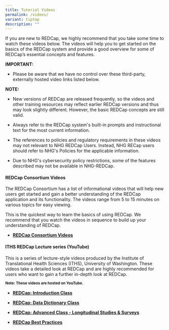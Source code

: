 ```yaml
---
title: Tutorial Videos
permalink: /videos/
variant: tiptap
description: ""
---
```

<p>If you are new to REDCap, we highly recommend that you take some time
to watch these videos below. The videos will help you to get started on
the basics of the REDCap system and provide a good overview for some of
REDCap’s essential concepts and features.</p>
<p><strong>IMPORTANT: </strong>
</p>
<ul data-tight="true" class="tight">
<li>
<p>Please be aware that we have no control over these third-party, externally
hosted video links listed below.
<br>
</p>
</li>
</ul>
<p><strong>NOTE:</strong>
</p>
<ul data-tight="true" class="tight">
<li>
<p>New versions of REDCap are released frequently, so the videos and other
training resources may reflect earlier REDCap versions and thus may look
slightly different. However, the basic REDCap concepts are still valid.</p>
</li>
<li>
<p>Always refer to the REDCap system's built-in prompts and instructional
text for the most current information.</p>
</li>
<li>
<p>The references to policies and regulatory requirements in these videos
may not relevant to NHG REDCap Users. Instead, NHG RECap users should refer
to NHG's Policies for the applicable information.</p>
</li>
<li>
<p>Due to NHG's cybersecurity policy restrictions, some of the features described
may not be available in NHG-REDCap.</p>
</li>
</ul>
<p></p>
<h4><strong>REDCap Consortium Videos</strong></h4>
<p>The REDCap Consortium has a list of informational videos that will help
new users get started and gain a better understanding of the REDCap application
and its functionality. The videos range from 5 to 15 minutes on various
topics for easy viewing.</p>
<p>This is the quickest way to learn the basics of using REDCap. We recommend
that you watch the videos in sequence to build up your understanding of
REDCap.&nbsp;</p>
<ul data-tight="true" class="tight">
<li>
<p><strong><a href="https://projectredcap.org/resources/videos/" rel="noopener noreferrer nofollow" target="_blank"><u>REDCap Consortium&nbsp;Videos</u></a></strong>
</p>
</li>
</ul>
<p></p>
<h4><strong>ITHS REDCap Lecture series (YouTube)</strong></h4>
<p>This is a series of lecture-style videos produced by the Institute of
Translational Health Sciences (ITHS), University of Washington. These videos
take a detailed look at REDCap and are highly recommended for users who
want to gain a further in-depth look at REDCap.</p>
<p><strong><sup>Note: These videos are hosted on YouTube.</sup></strong>
</p>
<ul data-tight="true" class="tight">
<li>
<p><strong><a href="https://www.youtube.com/watch?v=c2JSSkKNQf8" rel="noopener noreferrer nofollow" target="_blank"><u>REDCap: Introduction Class</u></a></strong>
</p>
</li>
<li>
<p><strong><a href="https://www.youtube.com/watch?v=N-NmGVuX0UE" rel="noopener noreferrer nofollow" target="_blank"><u>REDCap: Data Dictionary Class</u></a></strong>
</p>
</li>
<li>
<p><strong><a href="https://www.youtube.com/watch?v=r4r-JTCk6Qo" rel="noopener noreferrer nofollow" target="_blank"><u>REDCap: Advanced Class - Longitudinal Studies &amp; Surveys</u></a></strong>
</p>
</li>
<li>
<p><strong><a href="https://www.youtube.com/watch?v=DFugrsd1H4k" rel="noopener noreferrer nofollow" target="_blank"><u>REDCap Best Practices</u></a></strong>
</p>
<p></p>
</li>
</ul>
<p></p>
<p></p>
<p></p>
<p></p>
<p></p>